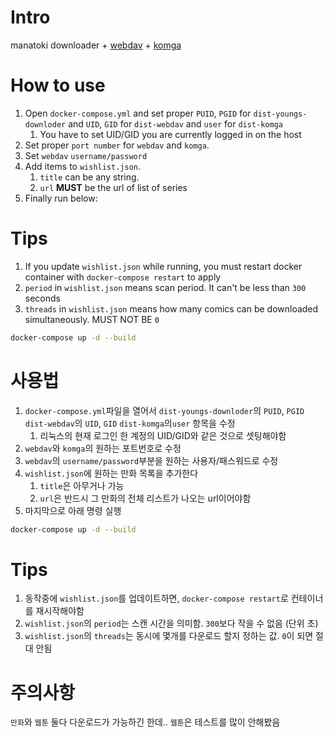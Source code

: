 # Intro

manatoki downloader + [webdav](https://hub.docker.com/r/ugeek/webdav) + [komga](https://komga.org/)

# How to use

1. Open `docker-compose.yml` and set proper `PUID`, `PGID` for `dist-youngs-downloder` and `UID`, `GID` for `dist-webdav` and `user` for `dist-komga`
   1. You have to set UID/GID you are currently logged in on the host
1. Set proper `port number` for `webdav` and `komga`.
1. Set `webdav` `username/password`
1. Add items to `wishlist.json`.
   1. `title` can be any string.
   1. `url` **MUST** be the url of list of series
1. Finally run below:

# Tips

1. If you update `wishlist.json` while running, you must restart docker container with `docker-compose restart` to apply
1. `period` in `wishlist.json` means scan period. It can't be less than `300` seconds
1. `threads` in `wishlist.json` means how many comics can be downloaded simultaneously. MUST NOT BE `0`

```sh
docker-compose up -d --build
```

# 사용법

1. `docker-compose.yml`파일을 열어서 `dist-youngs-downloder`의 `PUID`, `PGID` `dist-webdav`의 `UID`, `GID` `dist-komga`의`user` 항목을 수정
   1. 리눅스의 현재 로그인 한 계정의 UID/GID와 같은 것으로 셋팅해야함
1. `webdav`와 `komga`의 원하는 포트번호로 수정
1. `webdav`의 `username/password`부분을 원하는 사용자/패스워드로 수정
1. `wishlist.json`에 원하는 만화 목록을 추가한다
   1. `title`은 아무거나 가능
   1. `url`은 반드시 그 만화의 전체 리스트가 나오는 url이어야함
1. 마지막으로 아래 명령 실행

```sh
docker-compose up -d --build
```

# Tips

1. 동작중에 `wishlist.json`를 업데이트하면, `docker-compose restart`로 컨테이너를 재시작해야함
1. `wishlist.json`의 `period`는 스캔 시간을 의미함. `300`보다 작을 수 없음 (단위 초)
1. `wishlist.json`의 `threads`는 동시에 몇개를 다운로드 할지 정하는 값. `0`이 되면 절대 안됨

# 주의사항

`만화`와 `웹툰` 둘다 다운로드가 가능하긴 한데.. `웹툰`은 테스트를 많이 안해봤음
